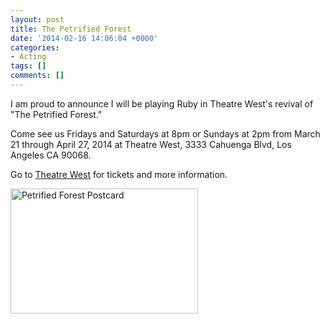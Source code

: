 ```yaml
---
layout: post
title: The Petrified Forest
date: '2014-02-16 14:06:04 +0000'
categories:
- Acting
tags: []
comments: []
---
```

I am proud to announce I will be playing Ruby in Theatre West's revival of "The
Petrified Forest."

Come see us Fridays and Saturdays at 8pm or Sundays at 2pm from March 21 through
April 27, 2014 at Theatre West, 3333 Cahuenga Blvd, Los Angeles CA 90068.

Go to [Theatre West](http://theatrewest.org/onstage/petrifiedforest/) for
tickets and more information.

[<img class="aligncenter size-medium wp-image-624" alt="Petrified Forest
Postcard"
src="http://actor.damienburke.com/wp-content/uploads/2014/02/TW_PF2_Card_Front_72-300x200.jpg"
width="300" height="200" />](http://theatrewest.org/onstage/petrifiedforest/)
